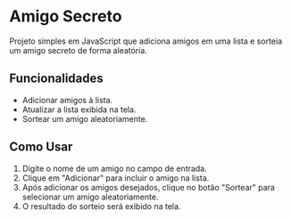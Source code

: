 # Amigo Secreto

Projeto simples em JavaScript que adiciona amigos em uma lista e sorteia um amigo secreto de forma aleatória.

## Funcionalidades
- Adicionar amigos à lista.
- Atualizar a lista exibida na tela.
- Sortear um amigo aleatoriamente.

##  Como Usar
1. Digite o nome de um amigo no campo de entrada.
2. Clique em "Adicionar" para incluir o amigo na lista.
3. Após adicionar os amigos desejados, clique no botão "Sortear" para selecionar um amigo aleatoriamente.
4. O resultado do sorteio será exibido na tela.
